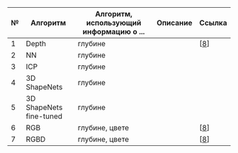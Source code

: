 | №    | Алгоритм                | Алгоритм, использующий информацию о ... | Описание | Ссылка                                                       |
| ---- | ----------------------- | --------------------------------------- | -------- | ------------------------------------------------------------ |
| 1    | Depth                   | глубине                                 |          | [[8](https://github.com/aktumar/3D_reconstruction/blob/main/additional_info/references.md#5)] |
| 2    | NN                      | глубине                                 |          |                                                              |
| 3    | ICP                     | глубине                                 |          |                                                              |
| 4    | 3D ShapeNets            | глубине                                 |          |                                                              |
| 5    | 3D ShapeNets fine-tuned | глубине                                 |          |                                                              |
| 6    | RGB                     | глубине, цвете                          |          | [[8](https://github.com/aktumar/3D_reconstruction/blob/main/additional_info/references.md#5)] |
| 7    | RGBD                    | глубине, цвете                          |          | [[8](https://github.com/aktumar/3D_reconstruction/blob/main/additional_info/references.md#5)] |


